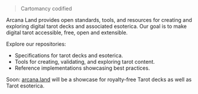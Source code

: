 > Cartomancy codified

Arcana Land provides open standards, tools, and resources for creating and exploring digital tarot decks and associated esoterica. Our goal is to make digital tarot accessible, free, open and extensible.

Explore our repositories:
- Specifications for tarot decks and esoterica.
- Tools for creating, validating, and exploring tarot content.
- Reference implementations showcasing best practices.

Soon: [arcana.land](https://arcana.land) will be a showcase for royalty-free Tarot decks as well as Tarot esoterica.
